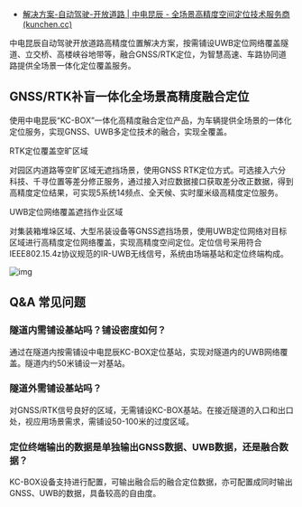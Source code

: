 - [解决方案-自动驾驶-开放道路 | 中电昆辰 - 全场景高精度空间定位技术服务商 (kunchen.cc)](http://www.kunchen.cc/solutions/autopilot/open_area)

中电昆辰自动驾驶开放道路高精度位置解决方案，按需铺设UWB定位网络覆盖隧道、立交桥、高楼峡谷地带等，融合GNSS/RTK定位，为智慧高速、车路协同道路提供全场景一体化定位覆盖服务。

## GNSS/RTK补盲一体化全场景高精度融合定位

使用中电昆辰“KC-BOX”一体化高精度融合定位产品，为车辆提供全场景的一体化定位服务，实现GNSS、UWB多定位技术的融合，实现全覆盖。

RTK定位覆盖空旷区域

对园区内道路等空旷区域无遮挡场景，使用GNSS RTK定位方式。可选接入六分科技、千寻位置等差分修正服务，通过接入对应数据接口获取差分改正数据，得到高精度定位结果，可实现5系统14频点、全天候、实时厘米级高精度定位服务。

UWB定位网络覆盖遮挡作业区域

对集装箱堆垛区域、大型吊装设备等GNSS遮挡场景，使用UWB定位网络对目标区域进行高精度定位网络覆盖，实现高精度空间定位。定位信号采用符合IEEE802.15.4z协议规范的IR-UWB无线信号，系统由场端基站和定位终端构成。

![img](http://www.kunchen.cc/sites/default/files/zdkc_upload/solution/product_kcbox_typical.png)

## Q&A 常见问题

### 隧道内需铺设基站吗？铺设密度如何？

通过在隧道内按需铺设中电昆辰KC-BOX定位基站，实现对隧道内的UWB网络覆盖。隧道内约50米铺设一对基站。

### 隧道外需铺设基站吗？

对GNSS/RTK信号良好的区域，无需铺设KC-BOX基站。在接近隧道的入口和出口处，视应用场景需求，需铺设50-100米的过度区域。

### 定位终端输出的数据是单独输出GNSS数据、UWB数据，还是融合数据？

KC-BOX设备支持进行配置，可输出融合后的融合定位数据，亦可配置成同时输出GNSS、UWB的数据，具备较高的自由度。